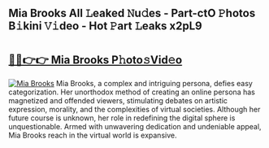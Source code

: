 ## Mia Brooks All 𝙻eaked 𝙽u𝚍es - Part-ctO 𝙿hotos B𝚒kini 𝚅𝚒deo - Hot 𝙿art 𝙻eaks x2pL9

# <h2><a href="http://ld6bme.urlbe.top/?page=Mia+Brooks">🔗🔗👉👉 Mia Brooks P𝚑oto𝚜Vid𝚎o</a></h2>

[![Mia Brooks](https://i.imgur.com/eBuTRDB.gif)](http://ld6bme.urlbe.top/?page=Mia+Brooks)
Mia Brooks, a complex and intriguing persona, defies easy categorization. Her unorthodox method of creating an online persona has magnetized and offended viewers, stimulating debates on artistic expression, morality, and the complexities of virtual societies. Although her future course is unknown, her role in redefining the digital sphere is unquestionable. Armed with unwavering dedication and undeniable appeal, Mia Brooks reach in the virtual world is expansive.

